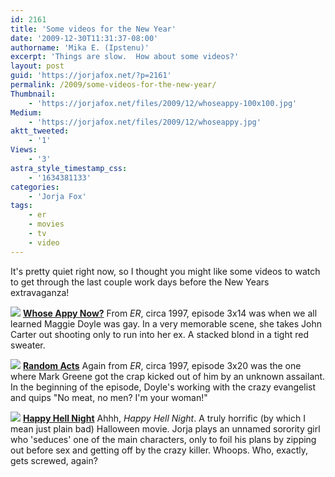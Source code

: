 ```yaml
---
id: 2161
title: 'Some videos for the New Year'
date: '2009-12-30T11:31:37-08:00'
authorname: 'Mika E. (Ipstenu)'
excerpt: 'Things are slow.  How about some videos?'
layout: post
guid: 'https://jorjafox.net/?p=2161'
permalink: /2009/some-videos-for-the-new-year/
Thumbnail:
    - 'https://jorjafox.net/files/2009/12/whoseappy-100x100.jpg'
Medium:
    - 'https://jorjafox.net/files/2009/12/whoseappy.jpg'
aktt_tweeted:
    - '1'
Views:
    - '3'
astra_style_timestamp_css:
    - '1634381133'
categories:
    - 'Jorja Fox'
tags:
    - er
    - movies
    - tv
    - video
---
```


It's pretty quiet right now, so I thought you might like some videos to watch to get through the last couple work days before the New Years extravaganza!

<a href="https://jorjafox.net/videos/post/er-3x14-whose-appy-now"><img src="https://jorjafox.net/videos/files/2009/12/0314-whoseappynow.jpg" class="alignleft thumbnail" /></a> **<a href="https://jorjafox.net/videos/post/er-3x14-whose-appy-now">Whose Appy Now?</a>**
From _ER_, circa 1997, episode 3x14 was when we all learned Maggie Doyle was gay.  In a very memorable scene, she takes John Carter out shooting only to run into her ex.  A stacked blond in a tight red sweater.<br style="clear:both;" />

<a href="https://jorjafox.net/videos/post/er-3x20-random-acts"><img src="https://jorjafox.net/videos/files/2009/12/0320-randomacts.jpg" class="alignleft thumbnail" /></a> **<a href="https://jorjafox.net/videos/post/er-3x20-random-acts">Random Acts</a>**
Again from _ER_, circa 1997, episode 3x20 was the one where Mark Greene got the crap kicked out of him by an unknown assailant.  In the beginning of the episode, Doyle's working with the crazy evangelist and quips "No meat, no men? I'm your woman!"<br style="clear:both;" />

<a href="https://jorjafox.net/videos/post/happy-hell-night"><img src="https://jorjafox.net/videos/files/2009/12/happyhellnight-001.jpg" class="alignleft thumbnail" /></a> **<a href="https://jorjafox.net/videos/post/happy-hell-night">Happy Hell Night</a>**
Ahhh, _Happy Hell Night_.  A truly horrific (by which I mean just plain bad) Halloween movie.  Jorja plays an unnamed sorority girl who 'seduces' one of the main characters, only to foil his plans by zipping out before sex and getting off by the crazy killer.  Whoops. Who, exactly, gets screwed, again?
